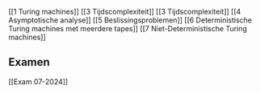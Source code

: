 [[1 Turing machines]]
[[3 Tijdscomplexiteit]]
[[3 Tijdscomplexiteit]]
[[4 Asymptotische analyse]]
[[5 Beslissingsproblemen]]
[[6 Deterministische Turing machines met meerdere tapes]]
[[7 Niet-Deterministische Turing machines]]

## Examen
[[Exam 07-2024]]